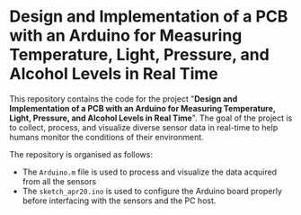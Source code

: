 # Design and Implementation of a PCB with an Arduino for Measuring Temperature, Light, Pressure, and Alcohol Levels in Real Time

This repository contains the code for the project "**Design and Implementation of a PCB with an Arduino for Measuring Temperature, Light, Pressure, and Alcohol Levels in Real Time**". The goal of the project is to collect, process, and visualize diverse sensor data in real-time to help humans monitor the conditions of their environment.

The repository is organised as follows:
- The `Arduino.m` file is used to process and visualize the data acquired from all the sensors
- The `sketch_apr20.ino` is used to configure the Arduino board properly before interfacing with the sensors and the PC host.
